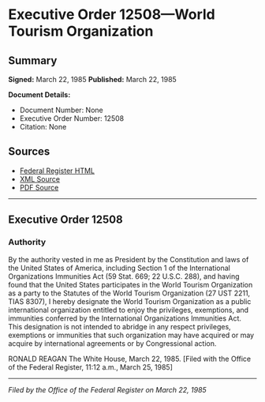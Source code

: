 # Executive Order 12508—World Tourism Organization

## Summary

**Signed:** March 22, 1985
**Published:** March 22, 1985

**Document Details:**
- Document Number: None
- Executive Order Number: 12508
- Citation: None

## Sources
- [Federal Register HTML](https://www.presidency.ucsb.edu/documents/executive-order-12508-world-tourism-organization)
- [XML Source](None)
- [PDF Source](None)

---

## Executive Order 12508

### Authority

By the authority vested in me as President by the Constitution and laws of the United States of America, including Section 1 of the International Organizations Immunities Act (59 Stat. 669; 22 U.S.C. 288), and having found that the United States participates in the World Tourism Organization as a party to the Statutes of the World Tourism Organization (27 UST 2211, TIAS 8307), I hereby designate the World Tourism Organization as a public international organization entitled to enjoy the privileges, exemptions, and immunities conferred by the International Organizations Immunities Act. This designation is not intended to abridge in any respect privileges, exemptions or immunities that such organization may have acquired or may acquire by international agreements or by Congressional action.

RONALD REAGAN
The White House,
March 22, 1985.
[Filed with the Office of the Federal Register, 11:12 a.m., March 25, 1985]

---

*Filed by the Office of the Federal Register on March 22, 1985*
